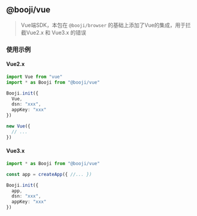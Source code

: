 ## @booji/vue

> Vue端SDK，本包在 `@booji/browser` 的基础上添加了Vue的集成，用于拦截Vue2.x 和 Vue3.x 的错误

### 使用示例

#### Vue2.x

```ts
import Vue from "vue"
import * as Booji from "@booji/vue"

Booji.init({
  Vue,
  dsn: "xxx",
  appKey: "xxx"
})

new Vue({
  // ...
})
```

#### Vue3.x
```ts
import * as Booji from "@booji/vue"

const app = createApp({ //... })

Booji.init({
  app,
  dsn: "xxx",
  appKey: "xxx"
})
```